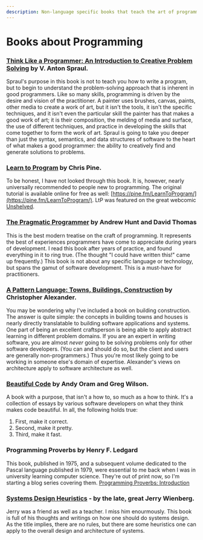 ```yaml
---
description: Non-language specific books that teach the art of programming
---
```


# Books about Programming

### [**Think Like a Programmer: An Introduction to Creative Problem Solving**](https://www.goodreads.com/book/show/13590009-think-like-a-programmer) by V. Anton Spraul.

Spraul's purpose in this book is not to teach you how to write a program, but to begin to understand the problem-solving approach that is inherent in good programmers. Like so many skills, programming is driven by the desire and vision of the practitioner. A painter uses brushes, canvas, paints, other media to create a work of art, but it isn't the tools, it isn't the specific techniques, and it isn't even the particular skill the painter has that makes a good work of art; it is their composition, the melding of media and surface, the use of different techniques, and practice in developing the skills that come together to form the work of art. Spraul is going to take you deeper than just the syntax, semantics, and data structures of software to the heart of what makes a good programmer: the ability to creatively find and generate solutions to problems.

### [**Learn to Program**](https://www.goodreads.com/book/show/520.Learn_to_Program) by Chris Pine.

To be honest, I have not looked through this book. It is, however, nearly universally recommended to people new to programming. The original tutorial is available online for free as well: [https://pine.fm/LearnToProgram/](https://pine.fm/LearnToProgram/). LtP was featured on the great webcomic [Unshelved](http://www.unshelved.com/2014-7-25).

### [**The Pragmatic Programmer**](https://pragprog.com/book/tpp/the-pragmatic-programmer) by Andrew Hunt and David Thomas

This is the best modern treatise on the craft of programming. It represents the best of experiences programmers have come to appreciate during years of development. I read this book after years of practice, and found everything in it to ring true. \(The thought "I could have written this!" came up frequently.\) This book is not about any specific language or technology, but spans the gamut of software development. This is a must-have for practitioners.

### [**A Pattern Language: Towns, Buildings, Construction**](https://www.goodreads.com/book/show/79766.A_Pattern_Language) by Christopher Alexander.

You may be wondering why I've included a book on building construction. The answer is quite simple: the concepts in building towns and houses is nearly directly translatable to building software applications and systems. One part of being an excellent craftsperson is being able to apply abstract learning in different problem domains. If you are an expert in writing software, you are almost _never_ going to be solving problems only for other software developers. \(You can and should do so, but the client and users are generally non-programmers.\) Thus you're most likely going to be working in someone else's domain of expertise. Alexander's views on architecture apply to software architecture as well.

### [**Beautiful Code**](http://shop.oreilly.com/product/9780596510046.do) by Andy Oram and Greg Wilson.

A book with a purpose, that isn't a how to, so much as a how to think. It's a collection of essays by various software developers on what they think makes code beautiful. In all, the following holds true:

1. First, make it correct.
2. Second, make it pretty.
3. Third, make it fast.

### **Programming Proverbs** by Henry F. Ledgard

This book, published in 1975, and a subsequent volume dedicated to the Pascal language published in 1979, were essential to me back when I was in university learning computer science. They're out of print now, so I'm starting a blog series covering them. [Programming Proverbs: Introduction](%7B%7Bsite.baseurl%7D%7D%7B%%20link%20_posts/2017-07-23-pp-introduction.markdown%20%%7D)

### [**Systems Design Heuristics**](https://leanpub.com/systemdesignheuristics) - by the late, great Jerry Wienberg.

Jerry was a friend as well as a teacher. I miss him enourmously. This book is full of his thoughts and writings on how one should do systems design. As the title implies, there are no rules, but there are some heuristics one can apply to the overall design and architecture of systems.

